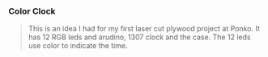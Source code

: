 
### Color Clock

> This is an idea I had for my first laser cut plywood project at Ponko. It has 12 RGB leds and arudino, 1307 clock and the case. The 12 leds use color to indicate the time.
>
